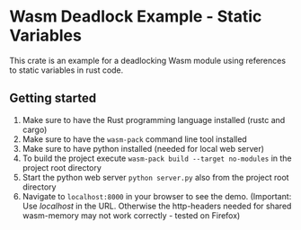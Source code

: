 # Wasm Deadlock Example - Static Variables
This crate is an example for a deadlocking Wasm module using references to static variables in rust code.

## Getting started
1. Make sure to have the Rust programming language installed (rustc and cargo)
2. Make sure to have the `wasm-pack` command line tool installed
3. Make sure to have python installed (needed for local web server)
4. To build the project execute `wasm-pack build --target no-modules` in the project root directory
5. Start the python web server `python server.py` also from the project root directory
6. Navigate to `localhost:8000` in your browser to see the demo. (Important: Use _localhost_ in the URL. Otherwise the http-headers needed for shared wasm-memory may not work correctly - tested on Firefox)
